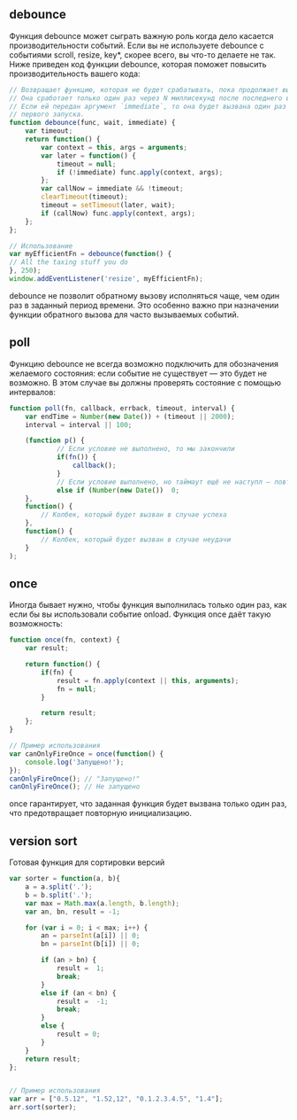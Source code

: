 ## debounce
Функция debounce может сыграть важную роль когда дело касается производительности событий. Если вы не используете debounce с событиями scroll, resize, key*, скорее всего, вы что-то делаете не так. Ниже приведен код функции debounce, которая поможет повысить производительность вашего кода:
```javascript
// Возвращает функцию, которая не будет срабатывать, пока продолжает вызываться.
// Она сработает только один раз через N миллисекунд после последнего вызова.
// Если ей передан аргумент `immediate`, то она будет вызвана один раз сразу после
// первого запуска.
function debounce(func, wait, immediate) {
    var timeout;
    return function() {
        var context = this, args = arguments;
        var later = function() {
            timeout = null;
            if (!immediate) func.apply(context, args);
        };
        var callNow = immediate && !timeout;
        clearTimeout(timeout);
        timeout = setTimeout(later, wait);
        if (callNow) func.apply(context, args);
    };
};
```

```javascript
// Использование
var myEfficientFn = debounce(function() {
// All the taxing stuff you do
}, 250);
window.addEventListener('resize', myEfficientFn);
```
debounce не позволит обратному вызову исполняться чаще, чем один раз в заданный период времени. Это особенно важно при назначении функции обратного вызова для часто вызываемых событий.


## poll
Функцию debounce не всегда возможно подключить для обозначения желаемого состояния: если событие не существует — это будет не возможно. В этом случае вы должны проверять состояние с помощью интервалов:
```javascript
function poll(fn, callback, errback, timeout, interval) {
    var endTime = Number(new Date()) + (timeout || 2000);
    interval = interval || 100;

    (function p() {
            // Если условие не выполнено, то мы закончили
            if(fn()) {
                callback();
            }
            // Если условие выполнено, но таймаут ещё не наступл — повторяем
            else if (Number(new Date())  0;
    },
    function() {
        // Колбек, который будет вызван в случае успеха
    },
    function() {
        // Колбек, который будет вызван в случае неудачи
    }
);
```

## once
Иногда бывает нужно, чтобы функция выполнилась только один раз, как если бы вы использовали событие onload. Функция once даёт такую возможность:

```javascript
function once(fn, context) {
    var result;

    return function() {
        if(fn) {
            result = fn.apply(context || this, arguments);
            fn = null;
        }

        return result;
    };
}

// Пример использования
var canOnlyFireOnce = once(function() {
    console.log('Запущено!');
});
canOnlyFireOnce(); // "Запущено!"
canOnlyFireOnce(); // Не запущено
```
once гарантирует, что заданная функция будет вызвана только один раз, что предотвращает повторную инициализацию.

## version sort
Готовая функция для сортировки версий

```javascript
var sorter = function(a, b){
    a = a.split('.');
    b = b.split('.');
    var max = Math.max(a.length, b.length);
    var an, bn, result = -1;

    for (var i = 0; i < max; i++) {
        an = parseInt(a[i]) || 0;
        bn = parseInt(b[i]) || 0;

        if (an > bn) {
            result =  1;
            break;
        }
        else if (an < bn) {
            result =  -1;
            break;
        }
        else {
            result = 0;    
        }
    }
    return result;
};


// Пример использования
var arr = ["0.5.12", "1.52,12", "0.1.2.3.4.5", "1.4"];
arr.sort(sorter);
```
